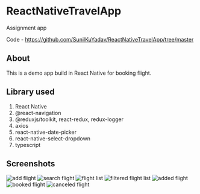 # ReactNativeTravelApp
Assignment app

Code - https://github.com/SunilKuYadav/ReactNativeTravelApp/tree/master

## About
This is a demo app build in React Native for booking flight.

## Library used
1. React Native
2. @react-navigation
3. @reduxjs/toolkit, react-redux, redux-logger
4. axios
5. react-native-date-picker
6. react-native-select-dropdown
7. typescript

## Screenshots
![add flight](./001add_flight.png=360×640)
![search flight](./002search_flight.png=360×640)
![flight list](./003_flight_list.png=360×640)
![filtered flight list](./004filtered_flight_list.png=360×640)
![added flight](./005added_flight.png=360×640)
![booked flight](./006booked_flight.png=360×640)
![canceled flight](./007canceled_flight.png=360×640)
